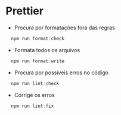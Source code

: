 # Prettier

* Procura por formatações fora das regras
```js 
  npm run format:check
```

* Formata todos os arquivos
```js 
  npm run format:write
```

* Procura por possíveis erros no código
```js 
  npm run lint:check
```

* Corrige os erros 
```js 
  npm run lint:fix
```